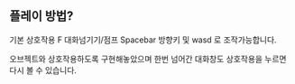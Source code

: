 **플레이 방법?**
---
기본 상호작용 F
대화넘기기/점프 Spacebar
방향키 및 wasd 로 조작가능합니다.

오브젝트와 상호작용하도록 구현해놓았으며 한번 넘어간 대화창도 상호작용을 누르면 다시 볼 수 있습니다.
